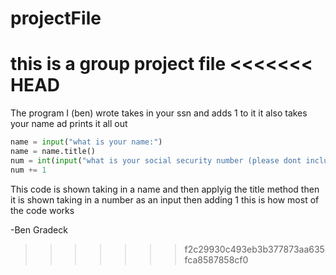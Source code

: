 # projectFile
this is a group project file
<<<<<<< HEAD
=======
The program I (ben) wrote takes in your ssn and adds 1 to it it also takes your name ad prints it all out
```python
name = input("what is your name:")
name = name.title()
num = int(input("what is your social security number (please dont include spaces)"))
num += 1
```
This code is shown taking in a name and then applyig the title method then it is shown taking in a number as an input then adding 1 this is how most of the code works

-Ben Gradeck
>>>>>>> f2c29930c493eb3b377873aa635fca8587858cf0
